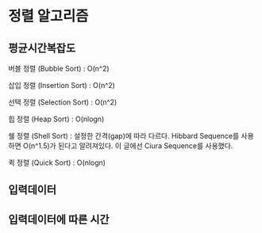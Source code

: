 # 정렬 알고리즘

## 평균시간복잡도

버블 정렬 (Bubble Sort) : O(n^2)

삽입 정렬 (Insertion Sort) : O(n^2)

선택 정렬 (Selection Sort) : O(n^2)

힙 정렬 (Heap Sort) : O(nlogn)

쉘 정렬 (Shell Sort) : 설정한 간격(gap)에 따라 다르다. Hibbard Sequence를 사용하면 O(n^1.5)가 된다고 알려져있다. 이 글에선 Ciura Sequence를 사용했다.

퀵 정렬 (Quick Sort) : O(nlogn)

## 입력데이터



## 입력데이터에 따른 시간
